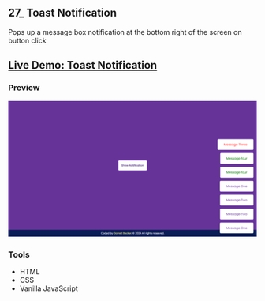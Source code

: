 ## 27_ Toast Notification

Pops up a message box notification at the bottom right of the screen on button click

## [Live Demo: Toast Notification](https://27-toast-notification-gdbecker.replit.app/)

### Preview

!["HomePage"](./HomePage.png)

### Tools
- HTML
- CSS
- Vanilla JavaScript